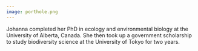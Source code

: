 ```yaml
---
image: porthole.png
---
```



Johanna completed her PhD in ecology and environmental biology at the
University of Alberta, Canada. She then took up a government scholarship to
study biodiversity science at the University of Tokyo for two years.
